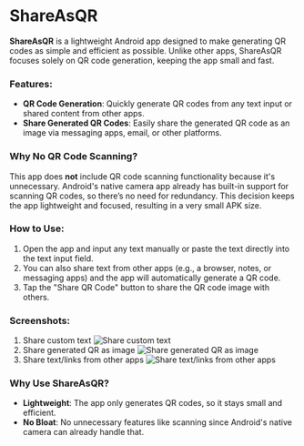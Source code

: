 # ShareAsQR

**ShareAsQR** is a lightweight Android app designed to make generating QR codes as simple and efficient as possible. Unlike other apps, ShareAsQR focuses solely on QR code generation, keeping the app small and fast.

### Features:
- **QR Code Generation**: Quickly generate QR codes from any text input or shared content from other apps.
- **Share Generated QR Codes**: Easily share the generated QR code as an image via messaging apps, email, or other platforms.

### Why No QR Code Scanning?
This app does **not** include QR code scanning functionality because it's unnecessary. Android's native camera app already has built-in support for scanning QR codes, so there’s no need for redundancy. This decision keeps the app lightweight and focused, resulting in a very small APK size.

### How to Use:
1. Open the app and input any text manually or paste the text directly into the text input field.
2. You can also share text from other apps (e.g., a browser, notes, or messaging apps) and the app will automatically generate a QR code.
3. Tap the "Share QR Code" button to share the QR code image with others.

### Screenshots:
1. Share custom text ![Share custom text](assets/Screenshot_customText.png)
2. Share generated QR as image ![Share generated QR as image](assets/Screenshot_share_qr_image.png)
3. Share text/links from other apps ![Share text/links from other apps](assets/Screenshot_from_other_apps.png)

### Why Use ShareAsQR?
- **Lightweight**: The app only generates QR codes, so it stays small and efficient.
- **No Bloat**: No unnecessary features like scanning since Android's native camera can already handle that.
